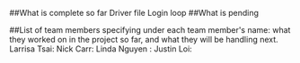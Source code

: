 ##What is complete so far
Driver file
Login loop
##What is pending

##List of team members specifying under each team member's name: what they worked on in the project so far, and what they will be handling next.
Larrisa Tsai:
Nick Carr: 
Linda Nguyen :
Justin Loi: 
